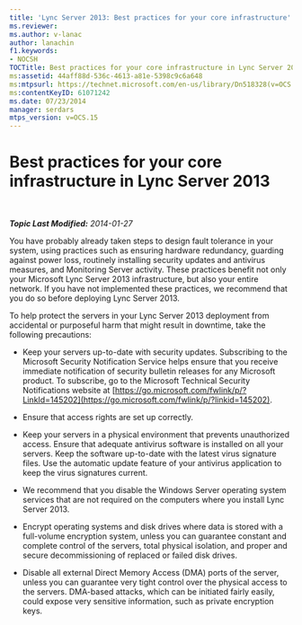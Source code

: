 ```yaml
---
title: 'Lync Server 2013: Best practices for your core infrastructure'
ms.reviewer: 
ms.author: v-lanac
author: lanachin
f1.keywords:
- NOCSH
TOCTitle: Best practices for your core infrastructure in Lync Server 2013
ms:assetid: 44aff88d-536c-4613-a81e-5398c9c6a648
ms:mtpsurl: https://technet.microsoft.com/en-us/library/Dn518328(v=OCS.15)
ms:contentKeyID: 61071242
ms.date: 07/23/2014
manager: serdars
mtps_version: v=OCS.15
---
```


<div data-xmlns="http://www.w3.org/1999/xhtml">

<div class="topic" data-xmlns="http://www.w3.org/1999/xhtml" data-msxsl="urn:schemas-microsoft-com:xslt" data-cs="http://msdn.microsoft.com/">

<div data-asp="https://msdn2.microsoft.com/asp">

# Best practices for your core infrastructure in Lync Server 2013

</div>

<div id="mainSection">

<div id="mainBody">

<span> </span>

_**Topic Last Modified:** 2014-01-27_

You have probably already taken steps to design fault tolerance in your system, using practices such as ensuring hardware redundancy, guarding against power loss, routinely installing security updates and antivirus measures, and Monitoring Server activity. These practices benefit not only your Microsoft Lync Server 2013 infrastructure, but also your entire network. If you have not implemented these practices, we recommend that you do so before deploying Lync Server 2013.

To help protect the servers in your Lync Server 2013 deployment from accidental or purposeful harm that might result in downtime, take the following precautions:

  - Keep your servers up-to-date with security updates. Subscribing to the Microsoft Security Notification Service helps ensure that you receive immediate notification of security bulletin releases for any Microsoft product. To subscribe, go to the Microsoft Technical Security Notifications website at [https://go.microsoft.com/fwlink/p/?LinkId=145202](https://go.microsoft.com/fwlink/p/?linkid=145202).

  - Ensure that access rights are set up correctly.

  - Keep your servers in a physical environment that prevents unauthorized access. Ensure that adequate antivirus software is installed on all your servers. Keep the software up-to-date with the latest virus signature files. Use the automatic update feature of your antivirus application to keep the virus signatures current.

  - We recommend that you disable the Windows Server operating system services that are not required on the computers where you install Lync Server 2013.

  - Encrypt operating systems and disk drives where data is stored with a full-volume encryption system, unless you can guarantee constant and complete control of the servers, total physical isolation, and proper and secure decommissioning of replaced or failed disk drives.

  - Disable all external Direct Memory Access (DMA) ports of the server, unless you can guarantee very tight control over the physical access to the servers. DMA-based attacks, which can be initiated fairly easily, could expose very sensitive information, such as private encryption keys.

</div>

<span> </span>

</div>

</div>

</div>

